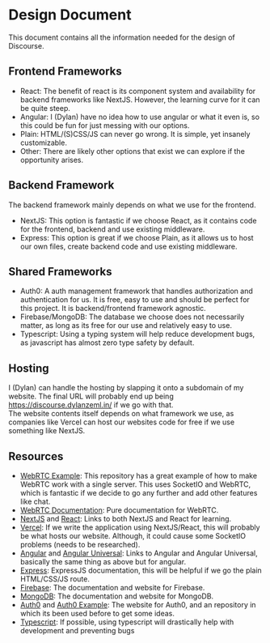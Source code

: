 # Design Document

This document contains all the information needed for the design of Discourse.

## Frontend Frameworks

 - React: The benefit of react is its component system and availability for backend frameworks like NextJS. However, the learning curve for it can be quite steep.
 - Angular: I (Dylan) have no idea how to use angular or what it even is, so this could be fun for just messing with our options.
 - Plain: HTML/(S)CSS/JS can never go wrong. It is simple, yet insanely customizable.
 - Other: There are likely other options that exist we can explore if the opportunity arises.

## Backend Framework

The backend framework mainly depends on what we use for the frontend.  

 - NextJS: This option is fantastic if we choose React, as it contains code for the frontend, backend and use existing middleware.
 - Express: This option is great if we choose Plain, as it allows us to host our own files, create backend code and use existing middleware.

## Shared Frameworks

 - Auth0: A auth management framework that handles authorization and authentication for us. It is free, easy to use and should be perfect for this project. It is backend/frontend framework agnostic.
 - Firebase/MongoDB: The database we choose does not necessarily matter, as long as its free for our use and relatively easy to use.
 - Typescript: Using a typing system will help reduce development bugs, as javascript has almost zero type safety by default.

## Hosting

I (Dylan) can handle the hosting by slapping it onto a subdomain of my website. The final URL will probably end up being https://discourse.dylanzeml.in/ if we go with that.  
The website contents itself depends on what framework we use, as companies like Vercel can host our websites code for free if we use something like NextJS.

## Resources

 - [WebRTC Example](https://github.com/Dirvann/webrtc-video-conference-simple-peer): This repository has a great example of how to make WebRTC work with a single server. This uses SocketIO and WebRTC, which is fantastic if we decide to go any further and add other features like chat.
 - [WebRTC Documentation](https://webrtc.org/): Pure documentation for WebRTC.
 - [NextJS](https://nextjs.org/) and [React](https://reactjs.org/): Links to both NextJS and React for learning.
 - [Vercel](https://vercel.com/): If we write the application using NextJS/React, this will probably be what hosts our website. Although, it could cause some SocketIO problems (needs to be researched).
 - [Angular](https://angular.io/) and [Angular Universal](https://angular.io/guide/universal): Links to Angular and Angular Universal, basically the same thing as above but for angular.
 - [Express](https://expressjs.com/): ExpressJS documentation, this will be helpful if we go the plain HTML/CSS/JS route.
 - [Firebase](https://firebase.google.com/): The documentation and website for Firebase.
 - [MongoDB](https://www.mongodb.com/): The documentation and website for MongoDB.
 - [Auth0](https://auth0.com/) and [Auth0 Example](https://github.com/dylanzemlin/FinancialPlanner): The website for Auth0, and an repository in which its been used before to get some ideas.
 - [Typescript](https://www.typescriptlang.org/): If possible, using typescript will drastically help with development and preventing bugs
